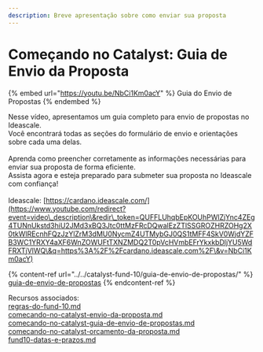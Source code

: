 ```yaml
---
description: Breve apresentação sobre como enviar sua proposta
---
```


# Começando no Catalyst: Guia de Envio da Proposta

{% embed url="https://youtu.be/NbCi1Km0acY" %}
Guia do Envio de Propostas
{% endembed %}

Nesse vídeo, apresentamos um guia completo para envio de propostas no Ideascale. \
Você encontrará todas as seções do formulário de envio e orientações sobre cada uma delas.\
\
Aprenda como preencher corretamente as informações necessárias para enviar sua proposta de forma eficiente. \
Assista agora e esteja preparado para submeter sua proposta no Ideascale com confiança! \
\
Ideascale: [https://cardano.ideascale.com/](https://www.youtube.com/redirect?event=video\_description\&redir\_token=QUFFLUhqbEpKOUhPWlZjYnc4ZEg4TUNnUkstd3hiU2JMd3xBQ3Jtc0ttMzFRcDQwalEzZTlSSGROZHRZOHg2X0tkWlREcnhFQzJzYlZrM3dMU0NycmZ4UTMybGJ0QS1tMFF4SkV0WjdYZFB3WC1YRXY4aXF6WnZOWUFtTXNZMDQ2T0pVcHVmbEFrYkxkbDljYU5WdFRXTjVlWQ\&q=https%3A%2F%2Fcardano.ideascale.com%2F\&v=NbCi1Km0acY)

{% content-ref url="../../catalyst-fund-10/guia-de-envio-de-propostas/" %}
[guia-de-envio-de-propostas](../../catalyst-fund-10/guia-de-envio-de-propostas/)
{% endcontent-ref %}

Recursos associados:\
[regras-do-fund-10.md](../../fund-10/regras-do-fund-10.md "mention")\
[comecando-no-catalyst-envio-da-proposta.md](comecando-no-catalyst-envio-da-proposta.md "mention")\
[comecando-no-catalyst-guia-de-envio-de-propostas.md](comecando-no-catalyst-guia-de-envio-de-propostas.md "mention")\
[comecando-no-catalyst-orcamento-da-proposta.md](comecando-no-catalyst-orcamento-da-proposta.md "mention")\
[fund10-datas-e-prazos.md](../fund10-datas-e-prazos.md "mention")
